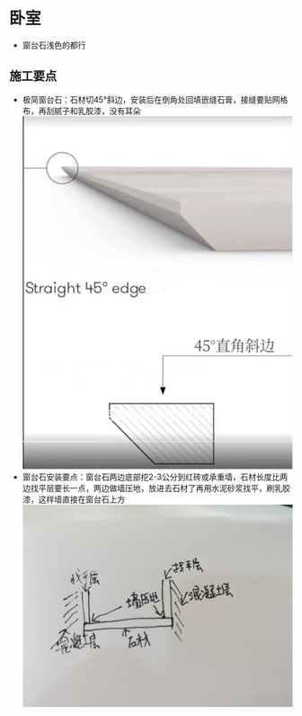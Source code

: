 # 卧室

* 窗台石浅色的都行

## 施工要点

* 极简窗台石：石材切45°斜边，安装后在倒角处回填嵌缝石膏，接缝要贴网格布，再刮腻子和乳胶漆，没有耳朵
![](./img/窗台石做法.jpg)
* 窗台石安装要点：窗台石两边底部挖2-3公分到红砖或承重墙，石材长度比两边找平层要长一点，两边做墙压地，放进去石材了再用水泥砂浆找平，刷乳胶漆，这样墙直接在窗台石上方
![](./img/窗台石安装.jpg)